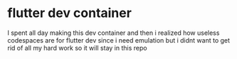 # flutter dev container

I spent all day making this dev container and then i realized how useless codespaces are for flutter dev since i need emulation but i didnt want to get rid of all my hard work so it will stay in this repo 
